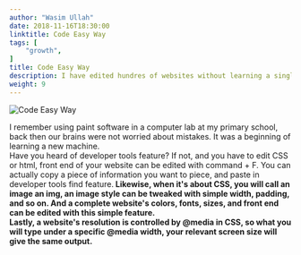 ```yaml
---
author: "Wasim Ullah"
date: 2018-11-16T18:30:00
linktitle: Code Easy Way
tags: [
    "growth",
]
title: Code Easy Way
description: I have edited hundres of websites without learning a single bit of code.
weight: 9
---
```


![Code Easy Way](/images/code.jpg)

I remember using paint software in a computer lab at my primary school, back then our brains were not worried about mistakes. It was a beginning of learning a new machine.<br>
Have you heard of developer tools feature? If not, and you have to edit CSS or html, front end of your website can be edited with command + F. You can actually copy a piece of information you want to piece, and paste in developer tools find feature.<b>
Likewise, when it's about CSS, you will call an image an img, an image style can be tweaked with simple width, padding, and so on. And a complete website's colors, fonts, sizes, and front end can be edited with this simple feature.<br>
Lastly, a website's resolution is controlled by @media in CSS, so what you will type under a specific @media width, your relevant screen size will give the same output.
